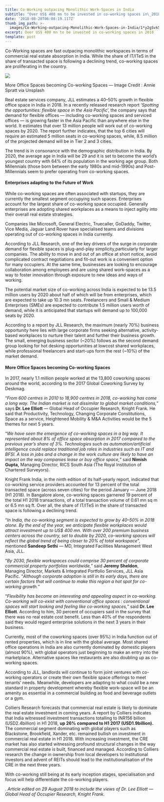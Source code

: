 ```yaml
---
title: Co-Working outpacing Monolithic Work-Spaces in India
subtitle: "Over US$ 400 mn to be invested in co-working spaces in\_2018"
date: '2018-08-20T06:08:19.117Z'
thumb_img_path: >-
  images/Co-Working-outpacing-Monolithic-Work-Spaces-in-India/1*y2gSvk5gxd7Y_6hLrO0UBA.jpeg
excerpt: Over US$ 400 mn to be invested in co-working spaces in 2018
template: post
---
```

Co-Working spaces are fast outpacing monolithic workspaces in terms of commercial real estate absorption in India. While the share of IT/ITeS in the share of transacted space is following a declining trend, co-working spaces are proliferating in the country.

![](/images/Co-Working-outpacing-Monolithic-Work-Spaces-in-India/1*y2gSvk5gxd7Y_6hLrO0UBA.jpeg)

<figcaption>More Office Spaces becoming Co-working Spaces — Image Credit&nbsp;: Annie Spratt via&nbsp;Unsplash</figcaption>

Real estate services company, JLL estimates a 40–50% growth in flexible office space in India in 2018. In a recently released research report ‘*Spotting the opportunities: flexible space in the Asia Pacific*’, the company says that demand for flexible offices — including co-working spaces and serviced offices — is growing faster in the Asia Pacific than anywhere else in the world. It estimates that over 13 million people will work out of co-working spaces by 2020. The report further indicates, that the top 6 cities will require an estimated 5 million seats in co-working spaces, while, 8.5 million of the projected demand will be in Tier 2 and 3 cities.

The trend is in consonance with the demographic distribution in India. By 2020, the average age in India will be 29 and it is set to become the world’s youngest country with 64% of its population in the working age group. Both Millennials (those born between the early 1980s and mid-1990s) and Post-Millennials seem to prefer operating from co-working spaces.

#### Enterprises adapting to the Future of Work

While co-working spaces are often associated with startups, they are currently the smallest segment occupying such spaces. Enterprises account for the largest share of co-working space occupied. Generally enterprises are adopting shared workplaces as a means to inject agility into their overall real estate strategies.

Companies like Microsoft, General Electric, Truecaller, GoDaddy, Twitter, Vice Media, Jaguar Land Rover have specialised teams and divisions operating out of co-working spaces in India currently.

According to JLL Research, one of the key drivers of the surge in corporate demand for flexible spaces is plug-and-play simplicity,particularly for larger companies. The ability to move in and out of an office at short notice, avoid complicated contract negotiations and fit-out work is a convenient option for many occupiers. At the same time, businesses are looking to encourage collaboration among employees and are using shared work-spaces as a way to foster innovation through exposure to new ideas and ways of working.

The potential market size of co-working across India is expected to be 13.5 million users by 2020 about half of which will be from enterprises, which are expected to take up 10.3 mn seats. Freelancers and Small & Medium Enterprises (SMEs) are expected to contribute 1.5 million users worth of demand, while it is anticipated that startups will demand up to 100,000 seats by 2020.

According to a report by JLL Research, the maximum (nearly 70%) business opportunity here lies with large corporate firms seeking alternative, activity-based workplaces to nurture their talent and further their business growth. The small, emerging business sector (~20%) follows as the second demand group looking for hot desking opportunities at lowcost shared workplaces, while professional freelancers and start-ups form the rest (~10%) of the market demand.

#### More Office Spaces becoming Co-working Spaces

In 2017, nearly 1.1 million people worked at the 13,800 coworking spaces around the world, according to the 2017 Global Coworking Survey by Deskmag.

“*From 600 centres in 2010 to 18,900 centres in 2018, co-working has come a long way. The Indian market is not dissimilar to global market conditions,*” says **Dr. Lee Elliott** — Global Head of Occupier Research, Knight Frank. He said that Productivity, Technology, Changing Corporate Constitutions, Space as a service, Heightened Mobility & M&A Activities would be the 5 themes for next 5 years.

“*We have seen the emergence of co-working spaces in a big way. It represented about 8% of office space absorption in 2017 compared to the previous year’s share of 3%. Technologies such as automation/artificial intelligence could replace traditional job roles in industries such as IT and BFSI. A loss in jobs and a change in the work culture are likely to have an impact on the way companies lease or buy office space,*” said **Nimish Gupta,** Managing Director, RICS South Asia (The Royal Institution of Chartered Surveyors).

Knight Frank India, in the ninth edition of its half-yearly report, indicated that co-working service providers accounted for 13 percent of the total transacted space (across seven cities) for the period January — June 2018 (H1 2018). In Bangalore alone, co-working spaces garnered 19 percent of the total H1 2018 transactions, of a total transaction volume of 0.61 mn sq m or 6.5 mn sq ft. Over all, the share of IT/ITeS in the share of transacted space is following a declining trend.

“*In India, the co-working segment is expected to grow by 40–50% in 2018 alone. By the end of the year, we anticipate flexible workplaces would attract investment up to US$ 400 mn. With over 200 premium business centers across the country, set to double by 2020, co-working spaces will reflect the global trend of being closer to 20% of total workspace*”, mentioned **Sandeep Sethi** — MD, Integrated Facilities Management West Asia, JLL.

“*By 2030, flexible workspaces could comprise 30 percent of corporate commercial property portfolios worldwide,*” said **Jeremy Sheldon**, Managing Director, Markets & Integrated Portfolio Services, JLL Asia Pacific. “*Although corporate adoption is still in its early days, there are certain factors that will continue to make this region a hot spot for co-working growth.*”

“*Flexibility has become an interesting and appealing aspect in co-working. Co-working will co-exist with conventional office spaces : conventional spaces will start looking and feeling like co-working spaces,*” said **Dr. Lee Elliott**. According to him, 30 percent of occupiers said in the survey that there was no real estate cost benefit. Less than 40% of the respondents said they would regard enterprise solutions in the next 3 years in their business.

Currently, most of the coworking spaces (over 95%) in India function out of rented properties, which is in line with the global average. Most shared office operations in India are also currently dominated by domestic players (almost 90%), with global operators just beginning to make an entry into the marketplace. Alternative spaces like restaurants are also doubling up as co-working spaces.

According to JLL, landlords will continue to form joint ventures with co-working operators or create their own flexible space offerings to meet tenants’ needs. Meanwhile, developers are adapting to what could be a new standard in property development whereby flexible work-space will be an amenity as essential in a commercial building as food and beverage outlets or a gym.

Colliers Research forecasts that commercial real estate is likely to dominate the real estate investment in coming years. A report by Colliers indicates that India witnessed investment transactions totalling to INR156 billion (USD2.4billion) in H1 2018, **up 26% compared to H1 2017 (USD1.9billion).** The commercial segment dominating with global players such as Blackstone, Brookfield, Xander, etc. remained bullish on investment in commercial real estate in H1 2018. With increasing investment, the CRE market has also started witnessing profound structural changes in the way commercial real estate is built, financed and managed. According to Colliers research the change in ownership from local developers to institutional investors and advent of REITs should lead to the institutionalisation of the CRE in the next three years.

With co-working still being at its early inception stages, specialisation and focus will help differentiate the co-working players.

. *Article edited on 29 August 2018 to include the views of Dr. Lee Elliott — Global Head of Occupier Research, Knight Frank.*
